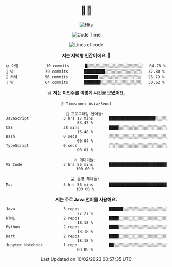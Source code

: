 <div align="center" >


# 👋🏼 

<!-- Hyunsoo's profile -->
  
[![Hits](https://hits.seeyoufarm.com/api/count/incr/badge.svg?url=https%3A%2F%2Fgithub.com%2Ftgt5248%2Fhit-counter&count_bg=%23007EC6&title_bg=%23555555&icon=angellist.svg&icon_color=%23FFFFFF&title=Number+of+visitors&edge_flat=false)](https://hits.seeyoufarm.com)

<!--START_SECTION:waka-->
![Code Time](http://img.shields.io/badge/Code%20Time-372%20hrs%2036%20mins-blue)

![Lines of code](https://img.shields.io/badge/%EC%A0%80%EB%8A%94%20%EC%97%AC%ED%83%9C%EA%B9%8C%EC%A7%80%20-66%20Thousand%20%EC%A4%84%EC%9D%98%20%EC%BD%94%EB%93%9C%EB%A5%BC%20%EC%9E%91%EC%84%B1%ED%96%88%EC%96%B4%EC%9A%94.-blue)

**저는 저녁형 인간이에요. 🦉** 

```text
🌞 아침            10 commits       █░░░░░░░░░░░░░░░░░░░░░░░░   04.78 % 
🌆 낮　            79 commits       █████████░░░░░░░░░░░░░░░░   37.80 % 
🌃 저녁            56 commits       ██████░░░░░░░░░░░░░░░░░░░   26.79 % 
🌙 밤　            64 commits       ███████░░░░░░░░░░░░░░░░░░   30.62 % 

```


📊 **저는 이번주를 이렇게 시간을 보냈어요.** 

```text
⌚︎ Timezone: Asia/Seoul

💬 프로그래밍 언어들: 
JavaScript               3 hrs 17 mins       ████████████████████░░░░░   83.47 % 
CSS                      38 mins             ████░░░░░░░░░░░░░░░░░░░░░   16.48 % 
Bash                     0 secs              ░░░░░░░░░░░░░░░░░░░░░░░░░   00.04 % 
TypeScript               0 secs              ░░░░░░░░░░░░░░░░░░░░░░░░░   00.01 % 

🔥 에디터들: 
VS Code                  3 hrs 56 mins       █████████████████████████   100.00 % 

💻 운영 체제들: 
Mac                      3 hrs 56 mins       █████████████████████████   100.00 % 

```

**저는 주로 Java 언어를 사용해요.** 

```text
Java                     3 repos             ██████░░░░░░░░░░░░░░░░░░░   27.27 % 
HTML                     2 repos             ████░░░░░░░░░░░░░░░░░░░░░   18.18 % 
Python                   2 repos             ████░░░░░░░░░░░░░░░░░░░░░   18.18 % 
Dart                     2 repos             ████░░░░░░░░░░░░░░░░░░░░░   18.18 % 
Jupyter Notebook         1 repo              ██░░░░░░░░░░░░░░░░░░░░░░░   09.09 % 

```



 Last Updated on 10/02/2023 00:57:35 UTC
<!--END_SECTION:waka-->
 
<!--
**tgt5248/tgt5248** is a ✨ _special_ ✨ repository because its `README.md` (this file) appears on your GitHub profile.

Here are some ideas to get you started:

- 🔭 I’m currently working on ...
- 🌱 I’m currently learning ...
- 👯 I’m looking to collaborate on ...
- 🤔 I’m looking for help with ...
- 💬 Ask me about ...
- 📫 How to reach me: ...
- 😄 Pronouns: ...
- ⚡ Fun fact: ...
-->
